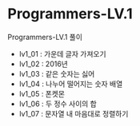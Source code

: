 # Programmers-LV.1
Programmers-LV.1 풀이

- lv1_01 : 가운데 글자 가져오기
- lv1_02 : 2016년
- lv1_03 : 같은 숫자는 싫어
- lv1_04 : 나누어 떨어지는 숫자 배열
- lv1_05 : 폰켓몬
- lv1_06 : 두 정수 사이의 합
- lv1_07 : 문자열 내 마음대로 정렬하기